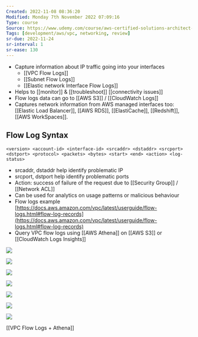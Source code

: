 ```yaml
---
Created: 2022-11-08 08:36:20
Modified: Monday 7th November 2022 07:09:16
Type: course
Source: https://www.udemy.com/course/aws-certified-solutions-architect-associate-saa-c01/?xref=E0Aed11STH4LPUQvCz0GJFABTmM=
Tags: [development/aws/vpc, networking, review]
sr-due: 2022-11-24
sr-interval: 1
sr-ease: 130
---
```


- Capture information about IP traffic going into your interfaces
    - [[VPC Flow Logs]]
    - [[Subnet Flow Logs]]
    - [[Elastic network Interface Flow Logs]]
- Helps to [[monitor]] & [[troubleshoot]] [[connectivity issues]]
- Flow logs data can go to [[AWS S3]] / [[CloudWatch Logs]]
- Captures network information from AWS managed interfaces too: [[Elastic Load Balancer]], [[AWS RDS]], [[ElastiCache]], [[Redshift]], [[AWS WorkSpaces]].

## Flow Log Syntax

```
<version> <account-id> <interface-id> <srcaddr> <dstaddr> <srcport> <dstport> <protocol> <packets> <bytes> <start> <end> <action> <log-status>
```
- srcaddr, dstaddr help identify problematic IP
- srcport, dstport help identify problematic ports
- Action: success of failure of the request due to [[Security Group]] / [[Network ACL]]
- Can be used for analytics on usage patterns or malicious behaviour
- Flow logs example [https://docs.aws.amazon.com/vpc/latest/userguide/flow-logs.html#flow-log-records](https://docs.aws.amazon.com/vpc/latest/userguide/flow-logs.html#flow-log-records)
- Query VPC flow logs using [[AWS Athena]] on [[AWS S3]] or [[CloudWatch Logs Insights]]

![](2020-01-01-17-51-18.png)

![](2020-01-01-17-52-24.png)

![](2020-01-01-17-53-34.png)

![](2020-01-01-17-54-23.png)

![](2020-01-01-17-55-13.png)

![](2020-01-01-17-59-01.png)

![](2020-01-01-17-59-30.png)

[[VPC Flow Logs + Athena]]